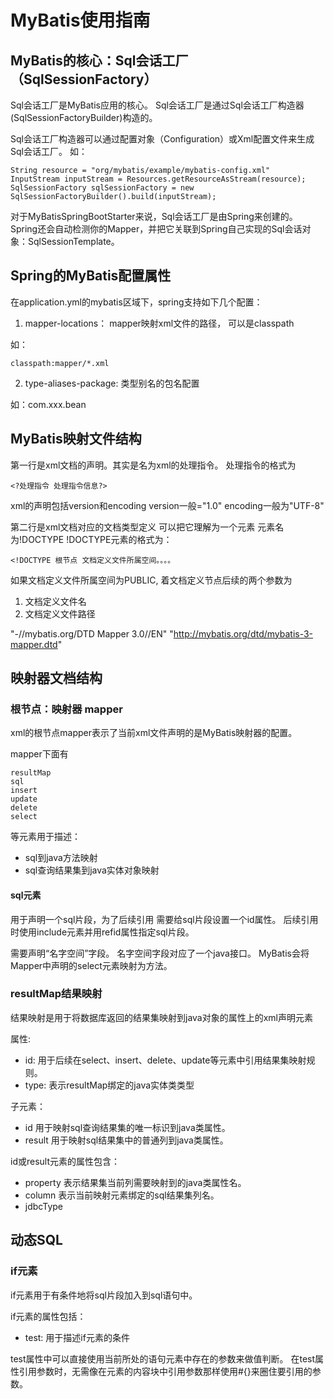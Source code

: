 # MyBatis使用指南

## MyBatis的核心：Sql会话工厂（SqlSessionFactory）

Sql会话工厂是MyBatis应用的核心。
Sql会话工厂是通过Sql会话工厂构造器(SqlSessionFactoryBuilder)构造的。

Sql会话工厂构造器可以通过配置对象（Configuration）或Xml配置文件来生成Sql会话工厂。
如：
	
	String resource = "org/mybatis/example/mybatis-config.xml"
	InputStream inputStream = Resources.getResourceAsStream(resource);
	SqlSessionFactory sqlSessionFactory = new SqlSessionFactoryBuilder().build(inputStream);

对于MyBatisSpringBootStarter来说，Sql会话工厂是由Spring来创建的。
Spring还会自动检测你的Mapper，并把它关联到Spring自己实现的Sql会话对象：SqlSessionTemplate。

## Spring的MyBatis配置属性

在application.yml的mybatis区域下，spring支持如下几个配置：


1. mapper-locations： mapper映射xml文件的路径， 可以是classpath

如： 

	classpath:mapper/*.xml

2. type-aliases-package: 类型别名的包名配置

如：com.xxx.bean


## MyBatis映射文件结构

第一行是xml文档的声明。其实是名为xml的处理指令。
处理指令的格式为

	<?处理指令 处理指令信息?>
	
xml的声明包括version和encoding
version一般="1.0"
encoding一般为"UTF-8"

第二行是xml文档对应的文档类型定义
可以把它理解为一个元素
元素名为!DOCTYPE
!DOCTYPE元素的格式为：

	<!DOCTYPE 根节点 文档定义文件所属空间。。。。

如果文档定义文件所属空间为PUBLIC, 着文档定义节点后续的两个参数为
1. 文档定义文件名
2. 文档定义文件路径

"-//mybatis.org/DTD Mapper 3.0//EN"
"http://mybatis.org/dtd/mybatis-3-mapper.dtd"

## 映射器文档结构

### 根节点：映射器 mapper

xml的根节点mapper表示了当前xml文件声明的是MyBatis映射器的配置。

mapper下面有

	resultMap
	sql
	insert
	update
	delete
	select
等元素用于描述：
* sql到java方法映射
* sql查询结果集到java实体对象映射

#### sql元素
用于声明一个sql片段，为了后续引用 需要给sql片段设置一个id属性。
后续引用时使用include元素并用refid属性指定sql片段。

需要声明“名字空间”字段。
名字空间字段对应了一个java接口。
MyBatis会将Mapper中声明的select元素映射为方法。


### resultMap结果映射

结果映射是用于将数据库返回的结果集映射到java对象的属性上的xml声明元素

属性:
* id: 用于后续在select、insert、delete、update等元素中引用结果集映射规则。
* type: 表示resultMap绑定的java实体类类型

子元素：
* id 用于映射sql查询结果集的唯一标识到java类属性。
* result 用于映射sql结果集中的普通列到java类属性。

id或result元素的属性包含：
* property 表示结果集当前列需要映射到的java类属性名。
* column 表示当前映射元素绑定的sql结果集列名。
* jdbcType


## 动态SQL

### if元素

if元素用于有条件地将sql片段加入到sql语句中。

if元素的属性包括：
* test: 用于描述if元素的条件

test属性中可以直接使用当前所处的语句元素中存在的参数来做值判断。
在test属性引用参数时，无需像在元素的内容块中引用参数那样使用#{}来圈住要引用的参数。


